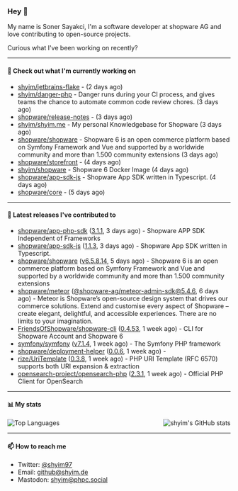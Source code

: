 ### Hey 👋

My name is Soner Sayakci, I'm a software developer at shopware AG and love contributing to open-source projects.

Curious what I've been working on recently?

---

#### 👷 Check out what I'm currently working on

- [shyim/jetbrains-flake](https://github.com/shyim/jetbrains-flake) -  (2 days ago)
- [shyim/danger-php](https://github.com/shyim/danger-php) - Danger runs during your CI process, and gives teams the chance to automate common code review chores. (3 days ago)
- [shopware/release-notes](https://github.com/shopware/release-notes) -  (3 days ago)
- [shyim/shyim.me](https://github.com/shyim/shyim.me) - My personal Knowledgebase for Shopware (3 days ago)
- [shopware/shopware](https://github.com/shopware/shopware) - Shopware 6 is an open commerce platform based on Symfony Framework and Vue and supported by a worldwide community and more than 1.500 community extensions (3 days ago)
- [shopware/storefront](https://github.com/shopware/storefront) -  (4 days ago)
- [shyim/shopware](https://github.com/shyim/shopware) - Shopware 6 Docker Image (4 days ago)
- [shopware/app-sdk-js](https://github.com/shopware/app-sdk-js) - Shopware App SDK written in Typescript. (4 days ago)
- [shopware/core](https://github.com/shopware/core) -  (5 days ago)

---

#### 🔭 Latest releases I've contributed to

- [shopware/app-php-sdk](https://github.com/shopware/app-php-sdk) ([3.1.1](https://github.com/shopware/app-php-sdk/releases/tag/3.1.1), 3 days ago) - Shopware APP SDK Independent of Frameworks
- [shopware/app-sdk-js](https://github.com/shopware/app-sdk-js) ([1.1.3](https://github.com/shopware/app-sdk-js/releases/tag/1.1.3), 3 days ago) - Shopware App SDK written in Typescript.
- [shopware/shopware](https://github.com/shopware/shopware) ([v6.5.8.14](https://github.com/shopware/shopware/releases/tag/v6.5.8.14), 5 days ago) - Shopware 6 is an open commerce platform based on Symfony Framework and Vue and supported by a worldwide community and more than 1.500 community extensions
- [shopware/meteor](https://github.com/shopware/meteor) ([@shopware-ag/meteor-admin-sdk@5.4.6](https://github.com/shopware/meteor/releases/tag/%40shopware-ag/meteor-admin-sdk%405.4.6), 6 days ago) - Meteor is Shopware’s open-source design system that drives our commerce solutions. Extend and customise every aspect of Shopware – create elegant, delightful, and accessible experiences. There are no limits to your imagination.
- [FriendsOfShopware/shopware-cli](https://github.com/FriendsOfShopware/shopware-cli) ([0.4.53](https://github.com/FriendsOfShopware/shopware-cli/releases/tag/0.4.53), 1 week ago) - CLI for Shopware Account and Shopware 6
- [symfony/symfony](https://github.com/symfony/symfony) ([v7.1.4](https://github.com/symfony/symfony/releases/tag/v7.1.4), 1 week ago) - The Symfony PHP framework
- [shopware/deployment-helper](https://github.com/shopware/deployment-helper) ([0.0.6](https://github.com/shopware/deployment-helper/releases/tag/0.0.6), 1 week ago) - 
- [rize/UriTemplate](https://github.com/rize/UriTemplate) ([0.3.8](https://github.com/rize/UriTemplate/releases/tag/0.3.8), 1 week ago) - PHP URI Template (RFC 6570) supports both URI expansion &amp; extraction
- [opensearch-project/opensearch-php](https://github.com/opensearch-project/opensearch-php) ([2.3.1](https://github.com/opensearch-project/opensearch-php/releases/tag/2.3.1), 1 week ago) - Official PHP Client for OpenSearch

---

#### 📊 My stats

<img align="right" alt="shyim's GitHub stats" src="https://github-readme-stats.vercel.app/api?username=shyim&count_private=1&show_icons=true&" />

![Top Languages](https://github-readme-stats.vercel.app/api/top-langs/?username=shyim)

---

#### 📫 How to reach me

- Twitter: [@shyim97](https://twitter.com/shyim97)
- Email: [github@shyim.de](mailto://github@shyim.de)
- Mastodon: <a rel="me" href="https://phpc.social/@shyim">shyim@phpc.social</a>
